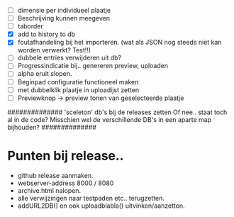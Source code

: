 - [ ] dimensie per individueel plaatje
- [ ] Beschrijving kunnen meegeven
- [ ] taborder
- [x] add to history to db
- [x] foutafhandeling bij het importeren. (wat als JSON nog steeds niet kan worden verwerkt? Test!!)
- [ ] dubbele entries verwijderen uit db?
- [ ] Progressindicatie bij.. genereren preview, uploaden
- [ ] alpha eruit slopen.
- [ ] Beginpad configuratie functioneel maken
- [ ] met dubbelklik plaatje in uploadijst zetten
- [ ] Previewknop -> preview tonen van geselecteerde plaatje

##############
'sceleton' db's bij de releases zetten
Of nee.. staat toch al in de code?
Misschien wel de verschillende DB's in een aparte map bijhouden?
##############

# Punten bij release..
* github release aanmaken.
* webserver-address 8000 / 8080
* archive.html nalopen.
* alle verwijzingen naar testpaden etc.. terugzetten.
* addURL2DB() en ook uploadblabla() uitvinken/aanzetten.
